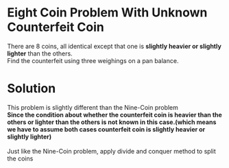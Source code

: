 # Eight Coin Problem With Unknown Counterfeit Coin
There are 8 coins, all identical except that one is **slightly heavier or slightly lighter** than the others.
</br>
Find the counterfeit using three weighings on a pan balance.

# Solution
This problem is slightly different than the Nine-Coin problem
</br>**Since the condition about whether the counterfeit coin is heavier than the others or lighter than the others is not known in this case.(which means we have to assume both cases counterfeit coin is slightly heavier or slightly lighter)**
</br>
</br>Just like the Nine-Coin problem, apply divide and conquer method to split the coins


